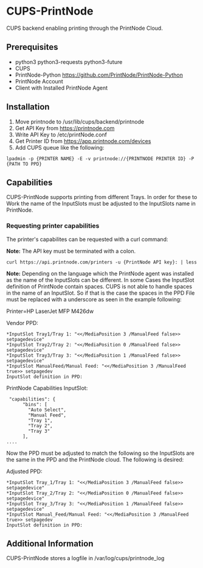 # CUPS-PrintNode
CUPS backend enabling printing through the PrintNode Cloud.

## Prerequisites
* python3 python3-requests python3-future
* CUPS
* PrintNode-Python https://github.com/PrintNode/PrintNode-Python
* PrintNode Account
* Client with Installed PrintNode Agent

## Installation
1. Move printnode to /usr/lib/cups/backend/printnode
2. Get API Key from https://printnode.com
3. Write API Key to /etc/printNode.conf
4. Get Printer ID from https://app.printnode.com/devices
5. Add CUPS queue like the following: 

``` lpadmin -p {PRINTER NAME} -E -v printnode://{PRINTNODE PRINTER ID} -P {PATH TO PPD} ```
  
## Capabilities
CUPS-PrintNode supports printing from different Trays. In order for these to Work the name of the InputSlots must be adjusted to the InputSlots name in PrintNode. 

### Requesting printer capabilities 
The printer's capabilites can be requested with a curl command:

**Note:** The API key must be terminated with a colon.

``` curl https://api.printnode.com/printers -u {PrintNode API key}: | less ```

**Note:** Depending on the language which the PrintNode agent was installed as the name of the InputSlots can be different. In some Cases the InputSlot definition of PrintNode contain spaces. CUPS is not able to handle spaces in the name of an InputSlot. So if that is the case the spaces in the PPD File must be replaced with a underscore as seen in the example following:

Printer=HP LaserJet MFP M426dw

Vendor PPD:
```
*InputSlot Tray1/Tray 1: "<</MediaPosition 3 /ManualFeed false>> setpagedevice"
*InputSlot Tray2/Tray 2: "<</MediaPosition 0 /ManualFeed false>> setpagedevice"
*InputSlot Tray3/Tray 3: "<</MediaPosition 1 /ManualFeed false>> setpagedevice"
*InputSlot ManualFeed/Manual Feed: "<</MediaPosition 3 /ManualFeed true>> setpagedev
InputSlot definition in PPD:
```

PrintNode Capabilities InputSlot:
```
 "capabilities": {
      "bins": [
        "Auto Select",
        "Manual Feed",
        "Tray 1",
        "Tray 2",
        "Tray 3"
      ],
....
```

Now the PPD must be adjusted to match the following so the InputSlots are the same in the PPD and the PrintNode cloud. The following is desired:

Adjusted PPD:
```
*InputSlot Tray_1/Tray 1: "<</MediaPosition 3 /ManualFeed false>> setpagedevice"
*InputSlot Tray_2/Tray 2: "<</MediaPosition 0 /ManualFeed false>> setpagedevice"
*InputSlot Tray_3/Tray 3: "<</MediaPosition 1 /ManualFeed false>> setpagedevice"
*InputSlot Manual_Feed/Manual Feed: "<</MediaPosition 3 /ManualFeed true>> setpagedev
InputSlot definition in PPD:
```

## Additional Information
CUPS-PrintNode stores a logfile in /var/log/cups/printnode_log
